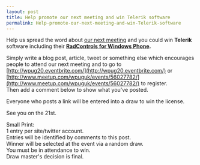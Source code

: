 ```yaml
---
layout: post
title: Help promote our next meeting and win Telerik software
permalink: Help-promote-our-next-meeting-and-win-Telerik-software
---
```


Help us spread the word about [our next meeting](http://wpug.net/2012/03/12/meeting20-mar21/) and you could win **Telerik** software including their **[RadControls for Windows Phone](http://www.telerik.com/products/windows-phone.aspx).**

Simply write a blog post, article, tweet or something else which encourages people to attend our next meeting and to go to [http://wpug20.eventbrite.com/](http://wpug20.eventbrite.com/) or [http://www.meetup.com/wpuguk/events/56027782/](http://www.meetup.com/wpuguk/events/56027782/) to register.  
Then add a comment below to show what you've posted.

Everyone who posts a link will be entered into a draw to win the license.

See you on the 21st.

Small Print:  
1 entry per site/twitter account.  
Entries will be identified by comments to this post.  
Winner will be selected at the event via a random draw.  
You must be in attendance to win.  
Draw master's decision is final.
